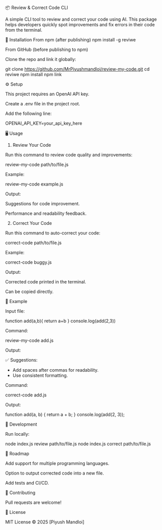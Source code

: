 📦 Review & Correct Code CLI

A simple CLI tool to review and correct your code using AI. This package helps developers quickly spot improvements and fix errors in their code from the terminal.

🚀 Installation
From npm (after publishing)
npm install -g reviwe

From GitHub (before publishing to npm)

Clone the repo and link it globally:

git clone https://github.com/MrPiyushmandloi/review-my-code.git
cd reviwe
npm install
npm link

⚙️ Setup

This project requires an OpenAI API key.

Create a .env file in the project root.

Add the following line:

OPENAI_API_KEY=your_api_key_here

🖥️ Usage
1. Review Your Code

Run this command to review code quality and improvements:

review-my-code path/to/file.js


Example:

review-my-code example.js


Output:

Suggestions for code improvement.

Performance and readability feedback.

2. Correct Your Code

Run this command to auto-correct your code:

correct-code path/to/file.js


Example:

correct-code buggy.js


Output:

Corrected code printed in the terminal.

Can be copied directly.

📖 Example

Input file:

function add(a,b){
return a+b
}
console.log(add(2,3))


Command:

review-my-code add.js


Output:

✅ Suggestions:
- Add spaces after commas for readability.
- Use consistent formatting.


Command:

correct-code add.js


Output:

function add(a, b) {
  return a + b;
}
console.log(add(2, 3));

🔧 Development

Run locally:

node index.js review path/to/file.js
node index.js correct path/to/file.js

📌 Roadmap

 Add support for multiple programming languages.

 Option to output corrected code into a new file.

 Add tests and CI/CD.

🤝 Contributing

Pull requests are welcome!

📜 License

MIT License © 2025 [Piyush Mandloi]



